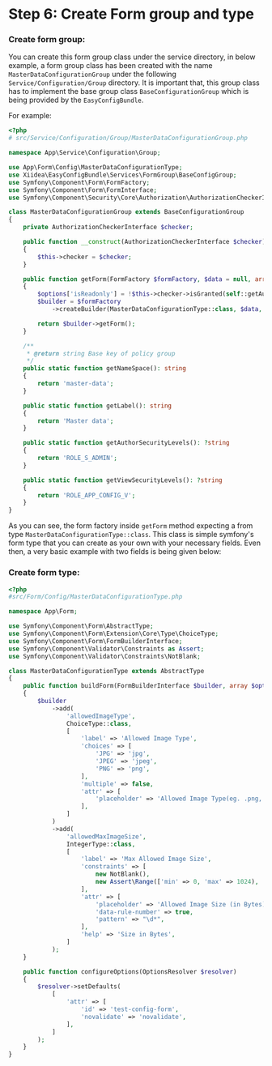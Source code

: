 # Step 6: Create Form group and type
### Create form group:
You can create this form group class under the service directory, in below example, a form group class has been created with the name `MasterDataConfigurationGroup` under the following `Service/Configuration/Group` directory. It is important that, this group class has to implement the base group class `BaseConfigurationGroup` which is being provided by the `EasyConfigBundle`.

For example:
```php
<?php
# src/Service/Configuration/Group/MasterDataConfigurationGroup.php

namespace App\Service\Configuration\Group;

use App\Form\Config\MasterDataConfigurationType;
use Xiidea\EasyConfigBundle\Services\FormGroup\BaseConfigGroup;
use Symfony\Component\Form\FormFactory;
use Symfony\Component\Form\FormInterface;
use Symfony\Component\Security\Core\Authorization\AuthorizationCheckerInterface;

class MasterDataConfigurationGroup extends BaseConfigurationGroup
{
    private AuthorizationCheckerInterface $checker;

    public function __construct(AuthorizationCheckerInterface $checker)
    {
        $this->checker = $checker;
    }

    public function getForm(FormFactory $formFactory, $data = null, array $options = []): FormInterface
    {
        $options['isReadonly'] = !$this->checker->isGranted(self::getAuthorSecurityLevels());
        $builder = $formFactory
            ->createBuilder(MasterDataConfigurationType::class, $data, $options);

        return $builder->getForm();
    }

    /**
     * @return string Base key of policy group
     */
    public static function getNameSpace(): string
    {
        return 'master-data';
    }

    public static function getLabel(): string
    {
        return 'Master data';
    }

    public static function getAuthorSecurityLevels(): ?string
    {
        return 'ROLE_S_ADMIN';
    }

    public static function getViewSecurityLevels(): ?string
    {
        return 'ROLE_APP_CONFIG_V';
    }
}
```
As you can see, the form factory inside `getForm` method expecting a from type `MasterDataConfigurationType::class`. This class is simple symfony's form type that you can create as your own with your necessary fields.
Even then, a very basic example with two fields is being given below:

### Create form type:

```php
<?php
#src/Form/Config/MasterDataConfigurationType.php

namespace App\Form;

use Symfony\Component\Form\AbstractType;
use Symfony\Component\Form\Extension\Core\Type\ChoiceType;
use Symfony\Component\Form\FormBuilderInterface;
use Symfony\Component\Validator\Constraints as Assert;
use Symfony\Component\Validator\Constraints\NotBlank;

class MasterDataConfigurationType extends AbstractType
{
    public function buildForm(FormBuilderInterface $builder, array $options)
    {
        $builder
            ->add(
                'allowedImageType',
                ChoiceType::class,
                [
                    'label' => 'Allowed Image Type',
                    'choices' => [
                        'JPG' => 'jpg',
                        'JPEG' => 'jpeg',
                        'PNG' => 'png',
                    ],
                    'multiple' => false,
                    'attr' => [
                        'placeholder' => 'Allowed Image Type(eg. .png, .jpg )',
                    ],
                ]
            )
            ->add(
                'allowedMaxImageSize',
                IntegerType::class,
                [
                    'label' => 'Max Allowed Image Size',
                    'constraints' => [
                        new NotBlank(),
                        new Assert\Range(['min' => 0, 'max' => 1024),
                    ],
                    'attr' => [
                        'placeholder' => 'Allowed Image Size (in Bytes)',
                        'data-rule-number' => true,
                        'pattern' => "\d*",
                    ],
                    'help' => 'Size in Bytes',
                ]
            );
    }

    public function configureOptions(OptionsResolver $resolver)
    {
        $resolver->setDefaults(
            [
                'attr' => [
                    'id' => 'test-config-form',
                    'novalidate' => 'novalidate',
                ],
            ]
        );
    }
}
```
